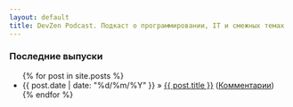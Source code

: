 ```yaml
---
layout: default
title: DevZen Podcast. Подкаст о программировании, IT и смежных темах
---
```


### Последние выпуски

<ul class="posts">
  {% for post in site.posts %}
    <li><span>{{ post.date | date: "%d/%m/%Y" }}</span> &raquo; 
        <a href="{{ post.url }}">{{ post.title }}</a> 
        (<a data-disqus-identifier="http://devzen.ru{{ post.permalink }}" href="{{ post.url }}#disqus_thread">Комментарии</a>)
    </li>
  {% endfor %}
</ul>
